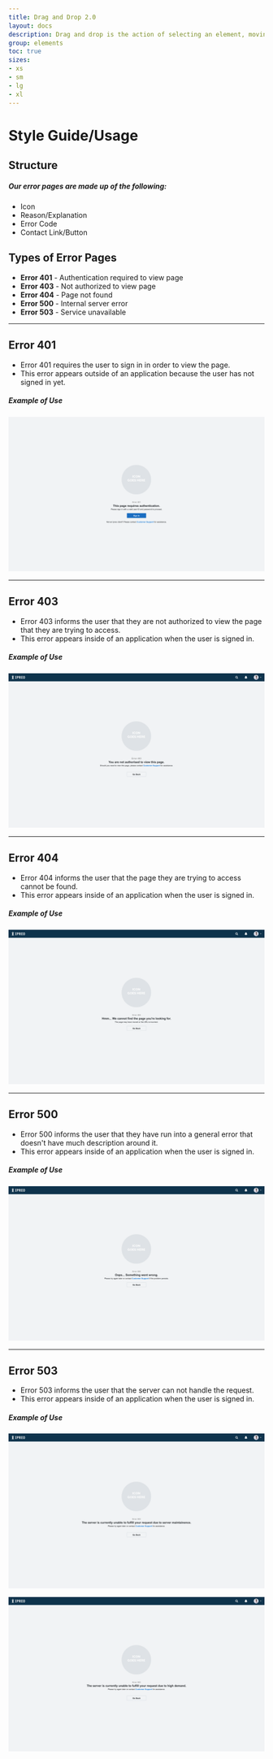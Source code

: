 ```yaml
---
title: Drag and Drop 2.0
layout: docs
description: Drag and drop is the action of selecting an element, moving it, and then placing it into the defined area.
group: elements
toc: true
sizes:
- xs
- sm
- lg
- xl
---
```


# Style Guide/Usage

## Structure

##### Our error pages are made up of the following:

 * Icon
 * Reason/Explanation
 * Error Code
 * Contact Link/Button
 
## Types of Error Pages

 * **Error 401** - Authentication required to view page
 * **Error 403** - Not authorized to view page
 * **Error 404** - Page not found
 * **Error 500** - Internal server error
 * **Error 503** - Service unavailable

 <hr>

## Error 401

* Error 401 requires the user to  sign in in order to view the page.
* This error appears outside of an application because the user has not signed in yet.

##### Example of Use
![Error 401](\assets\img\error-401-example.PNG "Error 401")

<hr>

## Error 403

* Error 403 informs the user that they are not authorized to view the page that they are trying to access.
* This error appears inside of an application when the user is signed in.

##### Example of Use
![Error 403](\assets\img\error-403-example.PNG "Error 403")

<hr>

## Error 404

* Error 404 informs the user that the page they are trying to access cannot be found.
* This error appears inside of an application when the user is signed in.

##### Example of Use
![Error 404](\assets\img\error-404-example.PNG "Error 404")

<hr>

## Error 500

* Error 500 informs the user that they have run into a general error that doesn't have much description around it.
* This error appears inside of an application when the user is signed in.

##### Example of Use
![Error 500](\assets\img\error-500-example.PNG "Error 500")

<hr>

## Error 503

* Error 503 informs the user that the server can not handle the request.
* This error appears inside of an application when the user is signed in.

##### Example of Use
![Error 503](\assets\img\error-503-example-1.PNG "Error 503")

![Error 503](\assets\img\error-503-example-2.PNG "Error 503")
